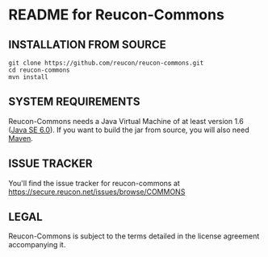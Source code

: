 README for Reucon-Commons
=========================

INSTALLATION FROM SOURCE
------------------------

	git clone https://github.com/reucon/reucon-commons.git
	cd reucon-commons
	mvn install

SYSTEM REQUIREMENTS
-------------------

Reucon-Commons needs a Java Virtual Machine of at least version 1.6 ([Java SE 6.0](http://www.oracle.com/technetwork/java/javase/downloads/index.html)).
If you want to build the jar from source, you will also need [Maven](http://maven.apache.org/).

ISSUE TRACKER
-------------

You'll find the issue tracker for reucon-commons at https://secure.reucon.net/issues/browse/COMMONS


LEGAL
-----

Reucon-Commons is subject to the terms detailed in the license agreement accompanying it.
